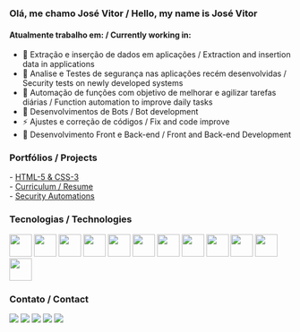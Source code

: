 ### Olá, me chamo José Vitor / Hello, my name is José Vitor
<h4>Atualmente trabalho em: / Currently working in:</h4>

- 🌱 Extração e inserção de dados em aplicações / Extraction and insertion data in applications
- 👯 Analise e Testes de segurança nas aplicações recém desenvolvidas / Security tests on newly developed systems
- 🔭 Automação de funções com objetivo de melhorar e agilizar tarefas diárias / Function automation to improve daily tasks
- 💬 Desenvolvimentos de Bots / Bot development
- ⚡ Ajustes e correção de códigos / Fix and code improve
- 🍁 Desenvolvimento Front e Back-end / Front and Back-end Development

### Portfólios / Projects
<div>
 - <a href="https://github.com/Vitorpignataro/Projetos-HTML-CSS">HTML-5 & CSS-3</a><br>
 - <a href="https://github.com/Vitorpignataro/Resume-Jose-Vitor">Curriculum / Resume</a><br>
 - <a href="https://github.com/Vitorpignataro/Recon_Tools">Security Automations</a>
</div>

### Tecnologias / Technologies
<div>
  <img src="https://cdn.jsdelivr.net/gh/devicons/devicon/icons/javascript/javascript-original.svg"  height="40"/>
  <img src="https://cdn.jsdelivr.net/gh/devicons/devicon/icons/php/php-original.svg" height="40"/>
  <img src="https://cdn.jsdelivr.net/gh/devicons/devicon/icons/python/python-original.svg" height="40"/>
  <img src="https://cdn.jsdelivr.net/gh/devicons/devicon/icons/nodejs/nodejs-original.svg" height="40"/>
  <img src="https://cdn.jsdelivr.net/gh/devicons/devicon/icons/vuejs/vuejs-original.svg" height="40"/>
  <img src="https://cdn.jsdelivr.net/gh/devicons/devicon/icons/java/java-original.svg" height="40"/>
  <img src="https://cdn.jsdelivr.net/gh/devicons/devicon/icons/mysql/mysql-original-wordmark.svg" height="40"/>
  <img src="https://cdn.jsdelivr.net/gh/devicons/devicon/icons/html5/html5-original.svg" height="40"/>
  <img src="https://cdn.jsdelivr.net/gh/devicons/devicon/icons/css3/css3-original.svg" height="40"/>
  <img src="https://cdn.jsdelivr.net/gh/devicons/devicon/icons/linux/linux-original.svg" height="40"/>
  <img src="https://cdn.jsdelivr.net/gh/devicons/devicon/icons/laravel/laravel-plain.svg" height="40"/>
  <img src="https://cdn.jsdelivr.net/gh/devicons/devicon/icons/docker/docker-original.svg" height="40"/>

</div>

### Contato / Contact
<div> 
  <a href="https://instagram.com/vitor_pignataro" target="_blank"><img src="https://img.shields.io/badge/-Instagram-%23E4405F?style=for-the-badge&logo=instagram&logoColor=white" target="_blank"></a>
  <a href = "mailto:contato.josevitorpignataro@gmail.com"><img src="https://img.shields.io/badge/-Gmail-%23333?style=for-the-badge&logo=gmail&logoColor=white" target="_blank"></a>
  <a href="https://www.linkedin.com/in/jos%C3%A9-vitor-alves-pignataro-90a475200" target="_blank"><img src="https://img.shields.io/badge/-LinkedIn-%230077B5?style=for-the-badge&logo=linkedin&logoColor=white" target="_blank"></a> 
 <a href="https://vitorpignataro.github.io/Portfolio-Jose-Vitor/homepage.html" target="https://vitorpignataro.github.io/Portfolio-Jose-Vitor/homepage.html"><img src="https://img.shields.io/badge/website-000000?style=for-the-badge&logo=About.me&logoColor=white" target="_blank"></a> 
  <a href="https://dev.to/vitorpignataro" target="https://dev.to/vitorpignataro"><img src="https://img.shields.io/badge/dev.to-0A0A0A?style=for-the-badge&logo=devdotto&logoColor=white" target="_blank"></a> 
</div>

